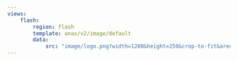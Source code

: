 ```yaml
---
views:
    flash:
        region: flash
        template: anax/v2/image/default
        data:
            src: "image/logo.png?width=1280&height=250&crop-to-fit&area=0,0,20,0"
---
```


